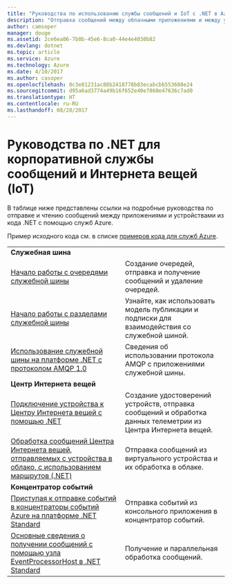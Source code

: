 ```yaml
---
title: "Руководства по использованию службы сообщений и IoT с .NET в Azure | Документация Майкрософт"
description: "Отправка сообщений между облачными приложениями и между устройствами и облаком с использованием .NET и служб Azure."
author: camsoper
manager: douge
ms.assetid: 2ce6ea06-7b0b-45e6-8ca0-44e4e4030b82
ms.devlang: dotnet
ms.topic: article
ms.service: Azure
ms.technology: Azure
ms.date: 4/10/2017
ms.author: casoper
ms.openlocfilehash: 0c3e81231ac88b2418778b83ecabcbb553608e24
ms.sourcegitcommit: d95a6ad3774a49b16f652e40e7860e47636c7ad0
ms.translationtype: HT
ms.contentlocale: ru-RU
ms.lasthandoff: 08/28/2017
---
```

# <a name="net-tutorials-for-enterprise-messaging-and-internet-of-things-iot"></a>Руководства по .NET для корпоративной службы сообщений и Интернета вещей (IoT)

В таблице ниже представлены ссылки на подробные руководства по отправке и чтению сообщений между приложениями и устройствами из кода .NET с помощью служб Azure.

Пример исходного кода см. в списке [примеров кода для служб Azure](https://azure.microsoft.com/resources/samples/?platform=dotnet).


| | |
|---|---|
| **Служебная шина** | |
| [Начало работы с очередями служебной шины][1] | Создание очередей, отправка и получение сообщений и удаление очередей. | 
| [Начало работы с разделами служебной шины][2] | Узнайте, как использовать модель публикации и подписки для взаимодействия со служебной шиной.
| [Использование служебной шины на платформе .NET с протоколом AMQP 1.0][3] | Сведения об использовании протокола AMQP с приложениями служебной шины.
|**Центр Интернета вещей**|
| [Подключение устройства к Центру Интернета вещей с помощью .NET][4] | Создание удостоверений устройств, отправка сообщений и обработка данных телеметрии из Центра Интернета вещей. |   
| [Обработка сообщений Центра Интернета вещей, отправляемых с устройства в облако, с использованием маршрутов (.NET)][5] | Отправка сообщений из виртуального устройства и их обработка в облаке. |
|**Концентратор событий**|
| [Приступая к отправке событий в концентраторы событий Azure на платформе .NET Standard][6] | Отправка событий из консольного приложения в концентратор событий.
| [Основные сведения о получении сообщений с помощью узла EventProcessorHost в .NET Standard][7] | Получение и параллельная обработка сообщений.


[1]: /azure/service-bus-messaging/service-bus-dotnet-get-started-with-queues
[2]: /azure/service-bus-messaging/service-bus-dotnet-how-to-use-topics-subscriptions
[3]: /azure/service-bus-messaging/service-bus-amqp-dotnet
[4]: /azure/iot-hub/iot-hub-csharp-csharp-getstarted
[5]: /azure/iot-hub/iot-hub-csharp-csharp-process-d2c
[6]: /azure/event-hubs/event-hubs-dotnet-standard-getstarted-send
[7]: /azure/event-hubs/event-hubs-dotnet-standard-getstarted-receive-eph


